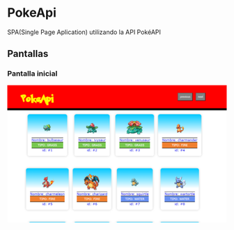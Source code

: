 # PokeApi

SPA(Single Page Aplication) utilizando la API PokéAPI

## Pantallas

### Pantalla inicial

![Pantalla inicial](./screenshots/Captura%20de%20pantalla%202023-04-05%20174557.png)
